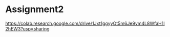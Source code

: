# Assignment2
https://colab.research.google.com/drive/1Jxt1ggyyOt5m6Je9vm4L8WfaH1I2hEW3?usp=sharing

